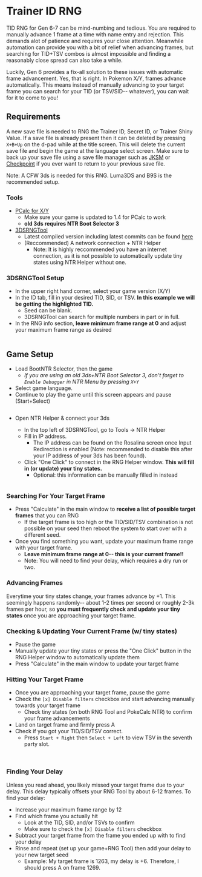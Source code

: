# Trainer ID RNG
TID RNG for Gen 6-7 can be mind-numbing and tedious. You are required to manually advance 1 frame at a time with name entry and rejection. This demands alot of patience and requires your close attention. Meanwhile automation can provide you with a bit of relief when advancing frames, but searching for TID+TSV combos is almost impossible and finding a reasonably close spread can also take a while.

Luckily, Gen 6 provides a fix-all solution to these issues with automatic frame advancement. Yes, that is right. In Pokemon X/Y, frames advance automatically. This means instead of manually advancing to your target frame you can search for your TID (or TSV/SID-- whatever), you can wait for it to come to you!

## Requirements
A new save file is needed to RNG the Trainer ID, Secret ID, or Trainer Shiny Value. If a save file is already present then it can be deleted by pressing `X+B+Up` on the d-pad while at the title screen. This will delete the current save file and begin the game at the language select screen. Make sure to back up your save file using a save file manager such as [JKSM](https://github.com/J-D-K/JKSM) or [Checkpoint](https://github.com/BernardoGiordano/Checkpoint) if you ever want to return to your previous save file.

Note: A CFW 3ds is needed for this RNG. Luma3DS and B9S is the recommended setup.


### Tools
- [PCalc for X/Y](https://pokemonrng.com/downloads/pcalc/xy)
    - Make sure your game is updated to 1.4 for PCalc to work
    - **old 3ds requires NTR Boot Selector 3**
- [3DSRNGTool](https://github.com/wwwwwwzx/3DSRNGTool/releases)
    - Latest compiled version including latest commits can be found [here](https://ci.appveyor.com/project/wwwwwwzx/3dsrngtool/build/artifacts)
    - (Reccommended) A network connection + NTR Helper
      - Note: It is highly reccommended you have an internet connection, as it is not possible to automatically update tiny states using NTR Helper without one.


### 3DSRNGTool Setup
- In the upper right hand corner, select your game version (X/Y)
- In the ID tab, fill in your desired TID, SID, or TSV. **In this example we will be getting the highlighted TID.**
    - Seed can be blank.
    - 3DSRNGTool can search for multiple numbers in part or in full.
- In the RNG info section, **leave minimum frame range at 0** and adjust your maximum frame range as desired

![]()

## Game Setup
- Load BootNTR Selector, then the game
  - *If you are using an old 3ds+NTR Boot Selector 3, don't forget to `Enable Debugger` in NTR Menu by pressing `X+Y`*
- Select game language.
- Continue to play the game until this screen appears and pause (Start+Select)

![]()

- Open NTR Helper & connect your 3ds
  - In the top left of 3DSRNGTool, go to Tools -> NTR Helper
  - Fill in IP address.
    - The IP address can be found on the Rosalina screen once Input Redirection is enabled (Note: recommended to disable this after your IP address of your 3ds has been found).
  - Click "One Click" to connect in the RNG Helper window. **This will fill in (or update) your tiny states.**
    - Optional: this information can be manually filled in instead

  ![]()

### Searching For Your Target Frame
- Press "Calculate" in the main window to **receive a list of possible target frames** that you can RNG
  - If the target frame is too high or the TID/SID/TSV combination is not possible on your seed then reboot the system to start over with a different seed.
- Once you find something you want, update your maximum frame range with your target frame.
  - **Leave minimum frame range at 0-- this is your current frame!!**
  - Note: You will need to find your delay, which requires a dry run or two.


### Advancing Frames
Everytime your tiny states change, your frames advance by +1. This seemingly happens randomly-- about 1-2 times per second or roughly 2-3k frames per hour, so **you must frequently check and update your tiny states** once you are approaching your target frame.

### Checking & Updating Your Current Frame (w/ tiny states)
- Pause the game
- Manually update your tiny states or press the "One Click" button in the RNG Helper window to automatically update them
- Press "Calculate" in the main window to update your target frame

### Hitting Your Target Frame
- Once you are approaching your target frame, pause the game
- Check the `[x] Disable filters` checkbox and start advancing manually towards your target frame
  - Check tiny states (on both RNG Tool and PokeCalc NTR) to confirm your frame advancements
- Land on target frame and firmly press A
- Check if you got your TID/SID/TSV correct.
  - Press `Start + Right` then `Select + Left` to view TSV in the seventh party slot.

![]()
![]()


### Finding Your Delay
Unless you read ahead, you likely missed your target frame due to your delay. This delay typically offsets your RNG Tool by about 6-12 frames. To find your delay:

  - Increase your maximum frame range by 12
  - Find which frame you actually hit
    - Look at the TID, SID, and/or TSVs to confirm
    - Make sure to check the `[x] Disable filters` checkbox
  - Subtract your target frame from the frame you ended up with to find your delay
  - Rinse and repeat (set up your game+RNG Tool) then add your delay to your new target seed
    - Example: My target frame is 1263, my delay is +6. Therefore, I should press A on frame 1269.
